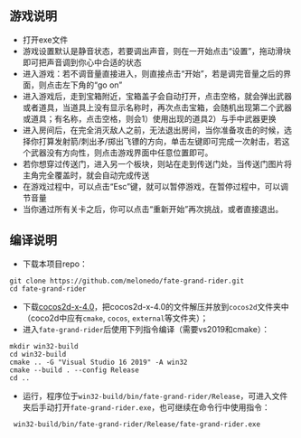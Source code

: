 ## 游戏说明
*	打开exe文件
*	游戏设置默认是静音状态，若要调出声音，则在一开始点击“设置”，拖动滑块即可把声音调到你心中合适的状态
* 	进入游戏：若不调音量直接进入，则直接点击“开始”，若是调完音量之后的界面，则点击左下角的“go on”
* 	进入游戏后，走到宝箱附近，宝箱盖子会自动打开，点击空格，就会弹出武器或者道具，当道具上没有显示名称时，再次点击宝箱，会随机出现第二个武器或道具；有名称，点击空格，则会1）使用出现的道具2）与手中武器更换
* 	进入房间后，在完全消灭敌人之前，无法退出房间，当你准备攻击的时候，选择你打算发射箭/刺出矛/掷出飞镖的方向，单击左键即可完成一次射击，若这个武器没有方向性，则点击游戏界面中任意位置即可。
* 	若你想穿过传送门，进入另一个板块，则站在走到传送门处，当传送门图片将主角完全覆盖时，就会自动完成传送
* 	在游戏过程中，可以点击“Esc”键，就可以暂停游戏，在暂停过程中，可以调节音量
* 	当你通过所有关卡之后，你可以点击“重新开始”再次挑战，或者直接退出。

## 编译说明
* 下载本项目repo：
```shell
git clone https://github.com/melonedo/fate-grand-rider.git
cd fate-grand-rider
```
* 下载[cocos2d-x-4.0](http://cocos2d-x.org/filedown/cocos2d-x-v4.0)，把cocos2d-x-4.0的文件解压并放到`cocos2d`文件夹中（coco2d中应有`cmake`, `cocos`, `external`等文件夹）；
* 进入`fate-grand-rider`后使用下列指令编译（需要vs2019和cmake）：
```shell
mkdir win32-build
cd win32-build
cmake .. -G "Visual Studio 16 2019" -A win32
cmake --build . --config Release
cd ..
```
* 运行，程序位于`win32-build/bin/fate-grand-rider/Release`，可进入文件夹后手动打开`fate-grand-rider.exe`，也可继续在命令行中使用指令：
```shell
 win32-build/bin/fate-grand-rider/Release/fate-grand-rider.exe
```
